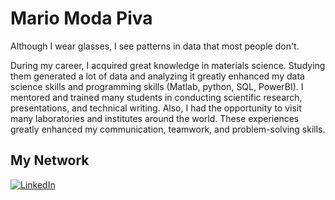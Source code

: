 # Mario Moda Piva

Although I wear glasses, I see patterns in data that most people don't.

During my career, I acquired great knowledge in materials science. Studying them generated a lot of data and analyzing it greatly enhanced my data science skills and programming skills (Matlab, python, SQL, PowerBI). I mentored and trained many students in conducting scientific research, presentations, and technical writing. Also, I had the opportunity to visit many laboratories and institutes around the world. These experiences greatly enhanced my communication, teamwork, and problem-solving skills.


## My Network

[![LinkedIn](https://img.shields.io/badge/LinkedIn-0077B5?style=for-the-badge&logo=linkedin&logoColor=white)](https://www.linkedin.com/in/mario-moda-piva-99549431)


<!---
mariomp3/mariomp3 is a ✨ special ✨ repository because its `README.md` (this file) appears on your GitHub profile.
You can click the Preview link to take a look at your changes.
--->
